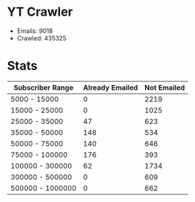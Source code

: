 # YT Crawler
- Emails: 9018
- Crawled: 435325

# Stats
| Subscriber Range  | Already Emailed | Not Emailed |
|-------|-------|-------|
| 5000 - 15000 | 0 | 2219 |
| 15000 - 25000 | 0 | 1025 |
| 25000 - 35000 | 47 | 623 |
| 35000 - 50000 | 148 | 534 |
| 50000 - 75000 | 140 | 646 |
| 75000 - 100000 | 176 | 393 |
| 100000 - 300000 | 62 | 1734 |
| 300000 - 500000 | 0 | 609 |
| 500000 - 1000000 | 0 | 662 |

